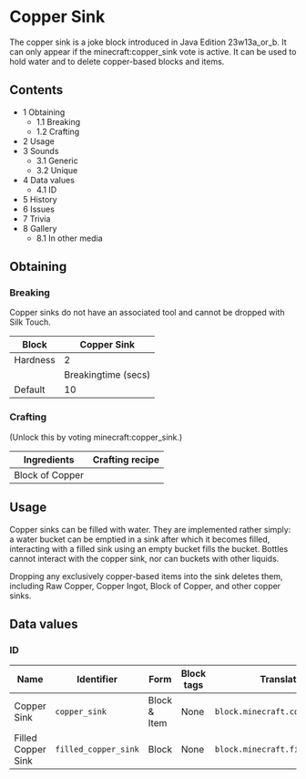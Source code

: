 # Copper Sink
The copper sink is a joke block introduced in Java Edition 23w13a_or_b. It can only appear if the minecraft:copper_sink vote is active. It can be used to hold water and to delete copper-based blocks and items.

## Contents
- 1 Obtaining
	- 1.1 Breaking
	- 1.2 Crafting
- 2 Usage
- 3 Sounds
	- 3.1 Generic
	- 3.2 Unique
- 4 Data values
	- 4.1 ID
- 5 History
- 6 Issues
- 7 Trivia
- 8 Gallery
	- 8.1 In other media

## Obtaining
### Breaking
Copper sinks do not have an associated tool and cannot be dropped with Silk Touch.

| Block    | Copper Sink         |
|----------|---------------------|
| Hardness | 2                   |
|          | Breakingtime (secs) |
| Default  | 10                  |

### Crafting
(Unlock this by voting minecraft:copper_sink.)

| Ingredients     | Crafting recipe |
|-----------------|-----------------|
| Block of Copper |                 |

## Usage
Copper sinks can be filled with water. They are implemented rather simply: a water bucket can be emptied in a sink after which it becomes filled, interacting with a filled sink using an empty bucket fills the bucket. Bottles cannot interact with the copper sink, nor can buckets with other liquids.

Dropping any exclusively copper-based items into the sink deletes them, including Raw Copper, Copper Ingot, Block of Copper, and other copper sinks.

## Data values
### ID
| Name               | Identifier           | Form         | Block tags | Translation key                      |
|--------------------|----------------------|--------------|------------|--------------------------------------|
| Copper Sink        | `copper_sink`        | Block & Item | None       | `block.minecraft.copper_sink`        |
| Filled Copper Sink | `filled_copper_sink` | Block        | None       | `block.minecraft.filled_copper_sink` |

